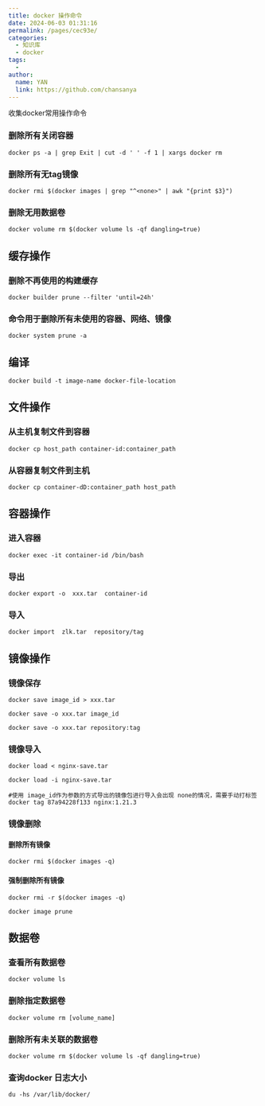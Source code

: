 ```yaml
---
title: docker 操作命令
date: 2024-06-03 01:31:16
permalink: /pages/cec93e/
categories:
  - 知识库
  - docker
tags:
  - 
author: 
  name: YAN
  link: https://github.com/chansanya
---
```


收集docker常用操作命令
<!-- more -->


### 删除所有关闭容器
```shell
docker ps -a | grep Exit | cut -d ' ' -f 1 | xargs docker rm
```

### 删除所有无tag镜像
```shell
docker rmi $(docker images | grep "^<none>" | awk "{print $3}")
```

### 删除无用数据卷
```shell
docker volume rm $(docker volume ls -qf dangling=true)
```

## 缓存操作

### 删除不再使用的构建缓存
``` shell
docker builder prune --filter 'until=24h'
```

### 命令用于删除所有未使用的容器、网络、镜像
```shell
docker system prune -a
```
## 编译

```shell
docker build -t image-name docker-file-location
```

## 文件操作

### 从主机复制文件到容器
```shell
docker cp host_path container-id:container_path
```
### 从容器复制文件到主机
```shell
docker cp container-dD:container_path host_path
```

## 容器操作

### 进入容器
```shell
docker exec -it container-id /bin/bash
```

### 导出
```shell
docker export -o  xxx.tar  container-id 
```

### 导入
```shell
docker import  zlk.tar  repository/tag
```

## 镜像操作

### 镜像保存
```shell
docker save image_id > xxx.tar
```
```shell
docker save -o xxx.tar image_id
```
```shell
docker save -o xxx.tar repository:tag
```

### 镜像导入
```shell
docker load < nginx-save.tar
```
```shell
docker load -i nginx-save.tar
```
```shell
#使用 image_id作为参数的方式导出的镜像包进行导入会出现 none的情况，需要手动打标签
docker tag 87a94228f133 nginx:1.21.3
```

### 镜像删除
#### 删除所有镜像
```shell
docker rmi $(docker images -q)
```

#### 强制删除所有镜像
```
docker rmi -r $(docker images -q)
```
```shell
docker image prune
```

## 数据卷

### 查看所有数据卷
```shell
docker volume ls
```

### 删除指定数据卷
```shell
docker volume rm [volume_name]
```
### 删除所有未关联的数据卷
```shell
docker volume rm $(docker volume ls -qf dangling=true)
```



### 查询docker 日志大小
```shell
du -hs /var/lib/docker/
```

